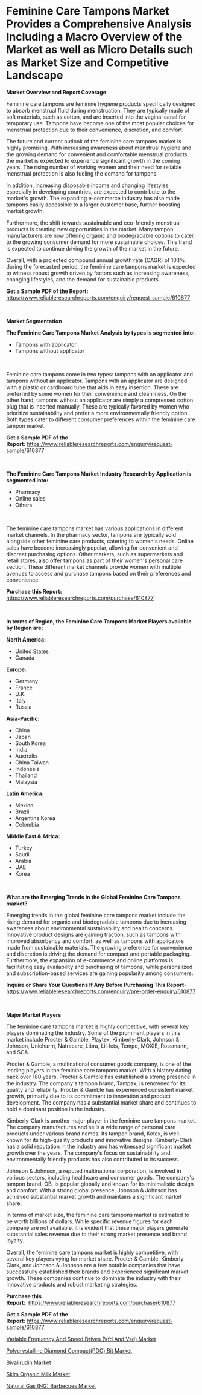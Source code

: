 <p><h1>Feminine Care Tampons Market Provides a Comprehensive Analysis Including a Macro Overview of the Market as well as Micro Details such as Market Size and Competitive Landscape</h1></p><p><strong>Market Overview and Report Coverage</strong></p>
<p><p>Feminine care tampons are feminine hygiene products specifically designed to absorb menstrual fluid during menstruation. They are typically made of soft materials, such as cotton, and are inserted into the vaginal canal for temporary use. Tampons have become one of the most popular choices for menstrual protection due to their convenience, discretion, and comfort.</p><p>The future and current outlook of the feminine care tampons market is highly promising. With increasing awareness about menstrual hygiene and the growing demand for convenient and comfortable menstrual products, the market is expected to experience significant growth in the coming years. The rising number of working women and their need for reliable menstrual protection is also fueling the demand for tampons.</p><p>In addition, increasing disposable income and changing lifestyles, especially in developing countries, are expected to contribute to the market's growth. The expanding e-commerce industry has also made tampons easily accessible to a larger customer base, further boosting market growth.</p><p>Furthermore, the shift towards sustainable and eco-friendly menstrual products is creating new opportunities in the market. Many tampon manufacturers are now offering organic and biodegradable options to cater to the growing consumer demand for more sustainable choices. This trend is expected to continue driving the growth of the market in the future.</p><p>Overall, with a projected compound annual growth rate (CAGR) of 10.1% during the forecasted period, the feminine care tampons market is expected to witness robust growth driven by factors such as increasing awareness, changing lifestyles, and the demand for sustainable products.</p></p>
<p><strong>Get a Sample PDF of the Report:</strong> <a href="https://www.reliableresearchreports.com/enquiry/request-sample/610877">https://www.reliableresearchreports.com/enquiry/request-sample/610877</a></p>
<p>&nbsp;</p>
<p><strong>Market Segmentation</strong></p>
<p><strong>The Feminine Care Tampons Market Analysis by types is segmented into:</strong></p>
<p><ul><li>Tampons with applicator</li><li>Tampons without applicator</li></ul></p>
<p>&nbsp;</p>
<p><p>Feminine care tampons come in two types: tampons with an applicator and tampons without an applicator. Tampons with an applicator are designed with a plastic or cardboard tube that aids in easy insertion. These are preferred by some women for their convenience and cleanliness. On the other hand, tampons without an applicator are simply a compressed cotton plug that is inserted manually. These are typically favored by women who prioritize sustainability and prefer a more environmentally friendly option. Both types cater to different consumer preferences within the feminine care tampon market.</p></p>
<p><strong>Get a Sample PDF of the Report:</strong>&nbsp;<a href="https://www.reliableresearchreports.com/enquiry/request-sample/610877">https://www.reliableresearchreports.com/enquiry/request-sample/610877</a></p>
<p>&nbsp;</p>
<p><strong>The Feminine Care Tampons Market Industry Research by Application is segmented into:</strong></p>
<p><ul><li>Pharmacy</li><li>Online sales</li><li>Others</li></ul></p>
<p>&nbsp;</p>
<p><p>The feminine care tampons market has various applications in different market channels. In the pharmacy sector, tampons are typically sold alongside other feminine care products, catering to women's needs. Online sales have become increasingly popular, allowing for convenient and discreet purchasing options. Other markets, such as supermarkets and retail stores, also offer tampons as part of their women's personal care section. These different market channels provide women with multiple avenues to access and purchase tampons based on their preferences and convenience.</p></p>
<p><strong>Purchase this Report:</strong>&nbsp; <a href="https://www.reliableresearchreports.com/purchase/610877">https://www.reliableresearchreports.com/purchase/610877</a></p>
<p>&nbsp;</p>
<p><strong>In terms of Region, the Feminine Care Tampons Market Players available by Region are:</strong></p>
<p>
    <p> <strong> North America: </strong>
        <ul>
            <li>United States</li>
            <li>Canada</li>
        </ul>
        </p> 
    <p> <strong> Europe: </strong>
        <ul>
            <li>Germany</li>
            <li>France</li>
            <li>U.K.</li>
            <li>Italy</li>
            <li>Russia</li>
        </ul>
        </p> 
    <p> <strong> Asia-Pacific: </strong>
        <ul>
            <li>China</li>
            <li>Japan</li>
            <li>South Korea</li>
            <li>India</li>
            <li>Australia</li>
            <li>China Taiwan</li>
            <li>Indonesia</li>
            <li>Thailand</li>
            <li>Malaysia</li>
        </ul>
        </p> 
    <p> <strong> Latin America: </strong>
        <ul>
            <li>Mexico</li>
            <li>Brazil</li>
            <li>Argentina Korea</li>
            <li>Colombia</li>
        </ul>
        </p> 
    <p> <strong> Middle East & Africa: </strong>
        <ul>
            <li>Turkey</li>
            <li>Saudi</li>
            <li>Arabia</li>
            <li>UAE</li>
            <li>Korea</li>
        </ul>
    </p>
    </p>
<p>&nbsp;</p>
<p><strong>What are the Emerging Trends in the Global Feminine Care Tampons market?</strong></p>
<p><p>Emerging trends in the global feminine care tampons market include the rising demand for organic and biodegradable tampons due to increasing awareness about environmental sustainability and health concerns. Innovative product designs are gaining traction, such as tampons with improved absorbency and comfort, as well as tampons with applicators made from sustainable materials. The growing preference for convenience and discretion is driving the demand for compact and portable packaging. Furthermore, the expansion of e-commerce and online platforms is facilitating easy availability and purchasing of tampons, while personalized and subscription-based services are gaining popularity among consumers.</p></p>
<p><strong>Inquire or Share Your Questions If Any Before Purchasing This Report</strong>- <a href="https://www.reliableresearchreports.com/enquiry/pre-order-enquiry/610877">https://www.reliableresearchreports.com/enquiry/pre-order-enquiry/610877</a></p>
<p>&nbsp;</p>
<p><strong>Major Market Players</strong></p>
<p><p>The feminine care tampons market is highly competitive, with several key players dominating the industry. Some of the prominent players in this market include Procter & Gamble, Playtex, Kimberly-Clark, Johnson & Johnson, Unicharm, Natracare, Libra, Lil-lets, Tempo, MOXIE, Rossmann, and SCA.</p><p>Procter & Gamble, a multinational consumer goods company, is one of the leading players in the feminine care tampons market. With a history dating back over 180 years, Procter & Gamble has established a strong presence in the industry. The company's tampon brand, Tampax, is renowned for its quality and reliability. Procter & Gamble has experienced consistent market growth, primarily due to its commitment to innovation and product development. The company has a substantial market share and continues to hold a dominant position in the industry.</p><p>Kimberly-Clark is another major player in the feminine care tampons market. The company manufactures and sells a wide range of personal care products under various brand names. Its tampon brand, Kotex, is well-known for its high-quality products and innovative designs. Kimberly-Clark has a solid reputation in the industry and has witnessed significant market growth over the years. The company's focus on sustainability and environmentally friendly products has also contributed to its success.</p><p>Johnson & Johnson, a reputed multinational corporation, is involved in various sectors, including healthcare and consumer goods. The company's tampon brand, OB, is popular globally and known for its minimalistic design and comfort. With a strong global presence, Johnson & Johnson has achieved substantial market growth and maintains a significant market share.</p><p>In terms of market size, the feminine care tampons market is estimated to be worth billions of dollars. While specific revenue figures for each company are not available, it is evident that these major players generate substantial sales revenue due to their strong market presence and brand loyalty.</p><p>Overall, the feminine care tampons market is highly competitive, with several key players vying for market share. Procter & Gamble, Kimberly-Clark, and Johnson & Johnson are a few notable companies that have successfully established their brands and experienced significant market growth. These companies continue to dominate the industry with their innovative products and robust marketing strategies.</p></p>
<p><strong>Purchase this Report:</strong>&nbsp;&nbsp;<a href="https://www.reliableresearchreports.com/purchase/610877">https://www.reliableresearchreports.com/purchase/610877</a></p>
<p></p>
<p><strong>Get a Sample PDF of the Report:</strong>&nbsp;<a href="https://www.reliableresearchreports.com/enquiry/request-sample/610877">https://www.reliableresearchreports.com/enquiry/request-sample/610877</a></p>
<p><p><a href="https://www.linkedin.com/pulse/variable-frequency-speed-drives-vfd-vsd-market-insights-players-afrmc/">Variable Frequency And Speed Drives (Vfd And Vsd) Market</a></p><p><a href="https://www.linkedin.com/pulse/polycrystalline-diamond-compactpdc-bit-market-share-amp-new-aswpc/">Polycrystalline Diamond Compact(PDC) Bit Market</a></p><p><a href="https://medium.com/@verlielesch1927/bivalirudin-market-size-growth-forecast-2023-2030-22bee29da899">Bivalirudin Market</a></p><p><a href="https://medium.com/@alethaebert2013/skim-organic-milk-market-size-growth-forecast-2023-2030-e9efbbc53a51">Skim Organic Milk Market</a></p><p><a href="https://www.linkedin.com/pulse/natural-gas-ng-barbecues-market-research-report-unlocks-analysis-xirac/">Natural Gas (NG) Barbecues Market</a></p></p>